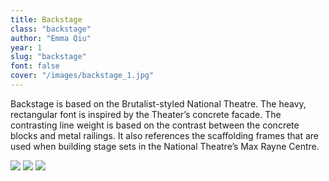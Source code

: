 ```yaml
---
title: Backstage
class: "backstage"
author: "Emma Qiu"
year: 1
slug: "backstage"
font: false
cover: "/images/backstage_1.jpg"
---
```


Backstage is based on the Brutalist-styled National Theatre. The heavy, rectangular font is inspired by the Theater’s concrete facade. The contrasting line weight is based on the contrast between the concrete blocks and metal railings. It also references the scaffolding frames that are used when building stage sets in the National Theatre’s Max Rayne Centre.

![](/images/backstage_1.jpg)
![](/images/backstage_2.jpg)
![](/images/backstage_3.jpg)